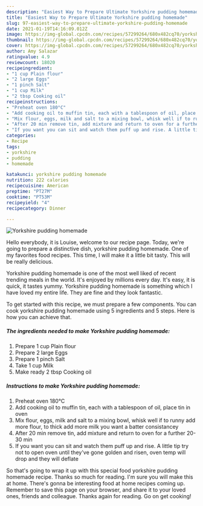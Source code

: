 ```yaml
---
description: "Easiest Way to Prepare Ultimate Yorkshire pudding homemade"
title: "Easiest Way to Prepare Ultimate Yorkshire pudding homemade"
slug: 97-easiest-way-to-prepare-ultimate-yorkshire-pudding-homemade
date: 2021-01-19T14:16:09.012Z
image: https://img-global.cpcdn.com/recipes/57299264/680x482cq70/yorkshire-pudding-homemade-recipe-main-photo.jpg
thumbnail: https://img-global.cpcdn.com/recipes/57299264/680x482cq70/yorkshire-pudding-homemade-recipe-main-photo.jpg
cover: https://img-global.cpcdn.com/recipes/57299264/680x482cq70/yorkshire-pudding-homemade-recipe-main-photo.jpg
author: Amy Salazar
ratingvalue: 4.9
reviewcount: 18020
recipeingredient:
- "1 cup Plain flour"
- "2 large Eggs"
- "1 pinch Salt"
- "1 cup Milk"
- "2 tbsp Cooking oil"
recipeinstructions:
- "Preheat oven 180°C"
- "Add cooking oil to muffin tin, each with a tablespoon of oil, place tin in oven"
- "Mix flour, eggs, milk and salt to a mixing bowl, whisk well if to runny add more flour, to thick add more milk you want a batter consistancey"
- "After 20 min remove tin, add mixture and return to oven for a further 20-30 min"
- "If you want you can sit and watch them puff up and rise. A little tip try not to open oven until they&#39;ve gone golden and risen, oven temp will drop and they will deflate"
categories:
- Recipe
tags:
- yorkshire
- pudding
- homemade

katakunci: yorkshire pudding homemade 
nutrition: 222 calories
recipecuisine: American
preptime: "PT27M"
cooktime: "PT53M"
recipeyield: "4"
recipecategory: Dinner

---
```



![Yorkshire pudding homemade](https://img-global.cpcdn.com/recipes/57299264/680x482cq70/yorkshire-pudding-homemade-recipe-main-photo.jpg)

Hello everybody, it is Louise, welcome to our recipe page. Today, we're going to prepare a distinctive dish, yorkshire pudding homemade. One of my favorites food recipes. This time, I will make it a little bit tasty. This will be really delicious.



Yorkshire pudding homemade is one of the most well liked of recent trending meals in the world. It's enjoyed by millions every day. It's easy, it is quick, it tastes yummy. Yorkshire pudding homemade is something which I have loved my entire life. They are fine and they look fantastic.


To get started with this recipe, we must prepare a few components. You can cook yorkshire pudding homemade using 5 ingredients and 5 steps. Here is how you can achieve that.

<!--inarticleads1-->

##### The ingredients needed to make Yorkshire pudding homemade:

1. Prepare 1 cup Plain flour
1. Prepare 2 large Eggs
1. Prepare 1 pinch Salt
1. Take 1 cup Milk
1. Make ready 2 tbsp Cooking oil




<!--inarticleads2-->

##### Instructions to make Yorkshire pudding homemade:

1. Preheat oven 180°C
1. Add cooking oil to muffin tin, each with a tablespoon of oil, place tin in oven
1. Mix flour, eggs, milk and salt to a mixing bowl, whisk well if to runny add more flour, to thick add more milk you want a batter consistancey
1. After 20 min remove tin, add mixture and return to oven for a further 20-30 min
1. If you want you can sit and watch them puff up and rise. A little tip try not to open oven until they&#39;ve gone golden and risen, oven temp will drop and they will deflate




So that's going to wrap it up with this special food yorkshire pudding homemade recipe. Thanks so much for reading. I'm sure you will make this at home. There's gonna be interesting food at home recipes coming up. Remember to save this page on your browser, and share it to your loved ones, friends and colleague. Thanks again for reading. Go on get cooking!
